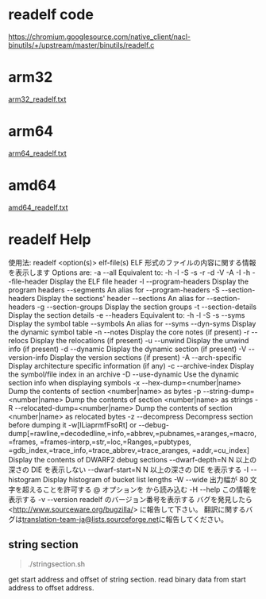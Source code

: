 # readelf code

https://chromium.googlesource.com/native_client/nacl-binutils/+/upstream/master/binutils/readelf.c



# arm32
[arm32_readelf.txt](arm32_readelf.txt)

# arm64
[arm64_readelf.txt](arm64_readelf.txt)

# amd64

[amd64_readelf.txt](amd64_readelf.txt)


# readelf Help 
使用法: readelf <option(s)> elf-file(s)
 ELF 形式のファイルの内容に関する情報を表示します
 Options are:
  -a --all               Equivalent to: -h -l -S -s -r -d -V -A -I
  -h --file-header       Display the ELF file header
  -l --program-headers   Display the program headers
     --segments          An alias for --program-headers
  -S --section-headers   Display the sections' header
     --sections          An alias for --section-headers
  -g --section-groups    Display the section groups
  -t --section-details   Display the section details
  -e --headers           Equivalent to: -h -l -S
  -s --syms              Display the symbol table
     --symbols           An alias for --syms
  --dyn-syms             Display the dynamic symbol table
  -n --notes             Display the core notes (if present)
  -r --relocs            Display the relocations (if present)
  -u --unwind            Display the unwind info (if present)
  -d --dynamic           Display the dynamic section (if present)
  -V --version-info      Display the version sections (if present)
  -A --arch-specific     Display architecture specific information (if any)
  -c --archive-index     Display the symbol/file index in an archive
  -D --use-dynamic       Use the dynamic section info when displaying symbols
  -x --hex-dump=<number|name>
                         Dump the contents of section <number|name> as bytes
  -p --string-dump=<number|name>
                         Dump the contents of section <number|name> as strings
  -R --relocated-dump=<number|name>
                         Dump the contents of section <number|name> as relocated bytes
  -z --decompress        Decompress section before dumping it
  -w[lLiaprmfFsoRt] or
  --debug-dump[=rawline,=decodedline,=info,=abbrev,=pubnames,=aranges,=macro,=frames,
               =frames-interp,=str,=loc,=Ranges,=pubtypes,
               =gdb_index,=trace_info,=trace_abbrev,=trace_aranges,
               =addr,=cu_index]
                         Display the contents of DWARF2 debug sections
  --dwarf-depth=N        N 以上の深さの DIE を表示しない
  --dwarf-start=N        N 以上の深さの DIE を表示する
  -I --histogram         Display histogram of bucket list lengths
  -W --wide              出力幅が 80 文字を超えることを許可する
  @<file>                オプションを <file> から読み込む
  -H --help              この情報を表示する
  -v --version           readelf のバージョン番号を表示する
バグを発見したら <<http://www.sourceware.org/bugzilla/>> に報告して下さい。
翻訳に関するバグは<translation-team-ja@lists.sourceforge.net>に報告してください。





## string section

> ./stringsection.sh

get start address and offset of string section.
read binary data from start address to offset address. 





